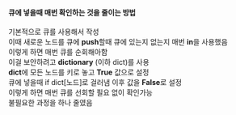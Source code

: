 #### 큐에 넣을때 매번 확인하는 것을 줄이는 방법
기본적으로 큐를 사용해서 작성  
이때 새로운 노드를 큐에 **push**할때 큐에 있는지 없는지 매번 **in**을 사용했음  
이렇게 하면 매번 큐를 순회해아함  
이걸 보안하려고 **dictionary** (이하 dict)를 사용  
**dict**에 모든 노드를 키로 놓고 **True** 값으로 설정  
큐에 넣을때 if dict[노드]로 걸러냄 이후 값을 **False**로 설정  
이렇게 하면 매번 큐를 선회할 필요 없이 확인가능  
불필요한 과정을 하나 줄였음  
